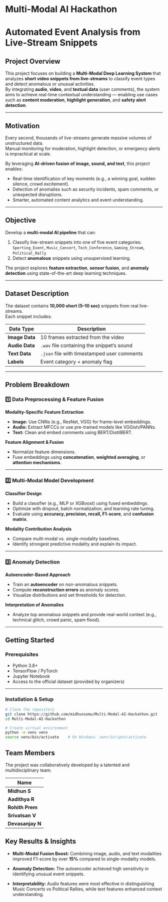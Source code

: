 #  Multi-Modal AI Hackathon
# Automated Event Analysis from Live-Stream Snippets


##  Project Overview

This project focuses on building a **Multi-Modal Deep Learning System** that analyzes **short video snippets from live-streams** to classify event types and detect anomalous or unusual activities.  
By integrating **audio**, **video**, and **textual data** (user comments), the system aims to achieve real-time contextual understanding — enabling use cases such as **content moderation**, **highlight generation**, and **safety alert detection**.

---

##  Motivation

Every second, thousands of live-streams generate massive volumes of unstructured data.  
Manual monitoring for moderation, highlight detection, or emergency alerts is impractical at scale.  

By leveraging **AI-driven fusion of image, sound, and text**, this project enables:  
- Real-time identification of key moments (e.g., a winning goal, sudden silence, crowd excitement).  
- Detection of anomalies such as security incidents, spam comments, or unexpected disruptions.  
- Smarter, automated content analytics and event understanding.  

---

##  Objective

Develop a **multi-modal AI pipeline** that can:  
1. Classify live-stream snippets into one of five event categories:  
   `Sporting_Event`, `Music_Concert`, `Tech_Conference`, `Gaming_Stream`, `Political_Rally`  
2. Detect **anomalous** snippets using unsupervised learning.  

The project explores **feature extraction**, **sensor fusion**, and **anomaly detection** using state-of-the-art deep learning techniques.

---

##  Dataset Description

The dataset contains **10,000 short (5–10 sec)** snippets from real live-streams.  
Each snippet includes:

| Data Type | Description |
|------------|--------------|
| **Image Data** | 10 frames extracted from the video |
| **Audio Data** | `.wav` file containing the snippet’s sound |
| **Text Data** | `.json` file with timestamped user comments |
| **Labels** | Event category + anomaly flag |

---

##  Problem Breakdown

### 1️⃣ Data Preprocessing & Feature Fusion 

**Modality-Specific Feature Extraction**
- **Image:** Use CNNs (e.g., ResNet, VGG) for frame-level embeddings.  
- **Audio:** Extract MFCCs or use pre-trained models like VGGish/PANNs.  
- **Text:** Clean and embed comments using BERT/DistilBERT.

**Feature Alignment & Fusion**
- Normalize feature dimensions.  
- Fuse embeddings using **concatenation**, **weighted averaging**, or **attention mechanisms**.

---

### 2️⃣ Multi-Modal Model Development 

**Classifier Design**
- Build a classifier (e.g., MLP or XGBoost) using fused embeddings.  
- Optimize with dropout, batch normalization, and learning rate tuning.  
- Evaluate using **accuracy, precision, recall, F1-score**, and **confusion matrix**.

**Modality Contribution Analysis**
- Compare multi-modal vs. single-modality baselines.  
- Identify strongest predictive modality and explain its impact.

---

### 3️⃣ Anomaly Detection 

**Autoencoder-Based Approach**
- Train an **autoencoder** on non-anomalous snippets.  
- Compute **reconstruction errors** as anomaly scores.  
- Visualize distributions and set thresholds for detection.

**Interpretation of Anomalies**
- Analyze top anomalous snippets and provide real-world context (e.g., technical glitch, crowd panic, spam flood).

---

##  Getting Started

###  Prerequisites
- Python 3.8+
- TensorFlow / PyTorch
- Jupyter Notebook
- Access to the official dataset (provided by organizers)

---

### Installation & Setup

```bash
# Clone the repository
git clone https://github.com/midhunsomu/Multi-Modal-AI-Hackathon.git
cd Multi-Modal-AI-Hackathon
```
```bash
# Create virtual environment
python -m venv venv
source venv/bin/activate    # On Windows: venv\Scripts\activate
```


##  Team Members

The project was collaboratively developed by a talented and multidisciplinary team.

| Name |
|------|
| **Midhun S** |
| **Aadithya R** |
| **Rohith Prem** |
| **Srivatsan V** |
| **Devasanjay N** |


## Key Results & Insights

- **Multi-Modal Fusion Boost:** Combining image, audio, and text modalities improved F1-score by over **15%** compared to single-modality models.

- **Anomaly Detection:** The autoencoder achieved high sensitivity in identifying unusual event snippets.

- **Interpretability:** Audio features were most effective in distinguishing Music Concerts vs Political Rallies, while text features enhanced context understanding.



